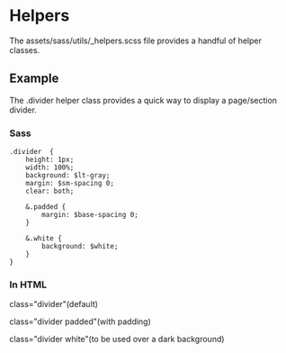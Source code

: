# Helpers

The assets/sass/utils/\_helpers.scss file provides a handful of helper classes.

## Example

The .divider helper class provides a quick way to display a page/section divider.

### Sass

```text
.divider  {
    height: 1px;
    width: 100%;
    background: $lt-gray;
    margin: $sm-spacing 0;
    clear: both;

    &.padded {
        margin: $base-spacing 0;
    }

    &.white {
        background: $white;
    }
}
```

### In HTML

class="divider"\(default\)

class="divider padded"\(with padding\)

class="divider white"\(to be used over a dark background\)

